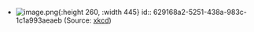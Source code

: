 - ![image.png](../assets/image_1653696676122_0.png){:height 260, :width 445}
  id:: 629168a2-5251-438a-983c-1c1a993aeaeb
  (Source: [xkcd](https://xkcd.com/927/))